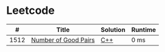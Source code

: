 # Leetcode

| # | Title | Solution | Runtime |
|---| ----- | -------- | ------- |
|1512|[ Number of Good Pairs](https://leetcode.com/problems/number-of-good-pairs/)|[C++](./solutions/1512.%20Number%20of%20Good%20Pairs.cpp)|0 ms|
